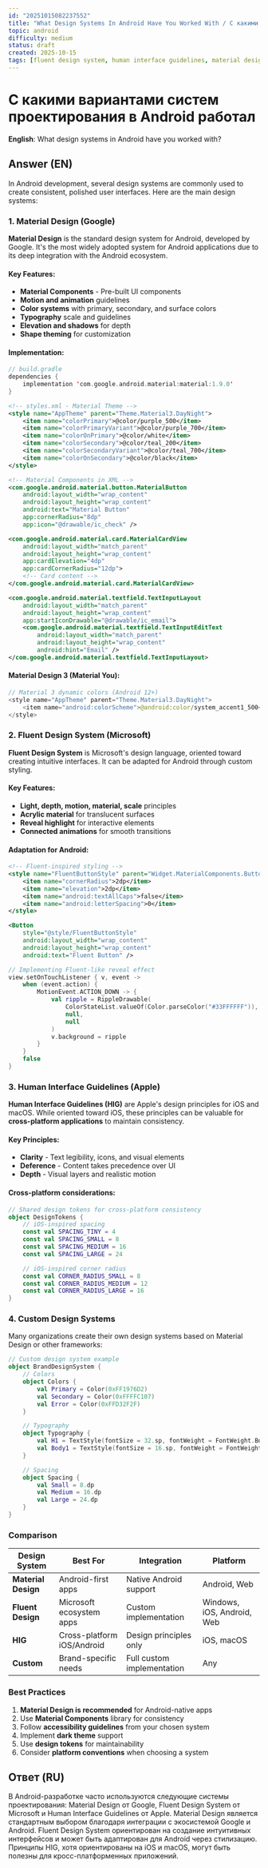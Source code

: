 ```yaml
---
id: "20251015082237552"
title: "What Design Systems In Android Have You Worked With / С какими дизайн-системами Android вы работали"
topic: android
difficulty: medium
status: draft
created: 2025-10-15
tags: [fluent design system, human interface guidelines, material design, ui, difficulty/medium]
---
```

# С какими вариантами систем проектирования в Android работал

**English**: What design systems in Android have you worked with?

## Answer (EN)
In Android development, several design systems are commonly used to create consistent, polished user interfaces. Here are the main design systems:

### 1. Material Design (Google)

**Material Design** is the standard design system for Android, developed by Google. It's the most widely adopted system for Android applications due to its deep integration with the Android ecosystem.

#### Key Features:
- **Material Components** - Pre-built UI components
- **Motion and animation** guidelines
- **Color systems** with primary, secondary, and surface colors
- **Typography** scale and guidelines
- **Elevation and shadows** for depth
- **Shape theming** for customization

#### Implementation:

```kotlin
// build.gradle
dependencies {
    implementation 'com.google.android.material:material:1.9.0'
}
```

```xml
<!-- styles.xml - Material Theme -->
<style name="AppTheme" parent="Theme.Material3.DayNight">
    <item name="colorPrimary">@color/purple_500</item>
    <item name="colorPrimaryVariant">@color/purple_700</item>
    <item name="colorOnPrimary">@color/white</item>
    <item name="colorSecondary">@color/teal_200</item>
    <item name="colorSecondaryVariant">@color/teal_700</item>
    <item name="colorOnSecondary">@color/black</item>
</style>
```

```xml
<!-- Material Components in XML -->
<com.google.android.material.button.MaterialButton
    android:layout_width="wrap_content"
    android:layout_height="wrap_content"
    android:text="Material Button"
    app:cornerRadius="8dp"
    app:icon="@drawable/ic_check" />

<com.google.android.material.card.MaterialCardView
    android:layout_width="match_parent"
    android:layout_height="wrap_content"
    app:cardElevation="4dp"
    app:cardCornerRadius="12dp">
    <!-- Card content -->
</com.google.android.material.card.MaterialCardView>

<com.google.android.material.textfield.TextInputLayout
    android:layout_width="match_parent"
    android:layout_height="wrap_content"
    app:startIconDrawable="@drawable/ic_email">
    <com.google.android.material.textfield.TextInputEditText
        android:layout_width="match_parent"
        android:layout_height="wrap_content"
        android:hint="Email" />
</com.google.android.material.textfield.TextInputLayout>
```

#### Material Design 3 (Material You):

```kotlin
// Material 3 dynamic colors (Android 12+)
<style name="AppTheme" parent="Theme.Material3.DayNight">
    <item name="android:colorScheme">@android:color/system_accent1_500</item>
</style>
```

### 2. Fluent Design System (Microsoft)

**Fluent Design System** is Microsoft's design language, oriented toward creating intuitive interfaces. It can be adapted for Android through custom styling.

#### Key Features:
- **Light, depth, motion, material, scale** principles
- **Acrylic material** for translucent surfaces
- **Reveal highlight** for interactive elements
- **Connected animations** for smooth transitions

#### Adaptation for Android:

```xml
<!-- Fluent-inspired styling -->
<style name="FluentButtonStyle" parent="Widget.MaterialComponents.Button">
    <item name="cornerRadius">2dp</item>
    <item name="elevation">2dp</item>
    <item name="android:textAllCaps">false</item>
    <item name="android:letterSpacing">0</item>
</style>

<Button
    style="@style/FluentButtonStyle"
    android:layout_width="wrap_content"
    android:layout_height="wrap_content"
    android:text="Fluent Button" />
```

```kotlin
// Implementing Fluent-like reveal effect
view.setOnTouchListener { v, event ->
    when (event.action) {
        MotionEvent.ACTION_DOWN -> {
            val ripple = RippleDrawable(
                ColorStateList.valueOf(Color.parseColor("#33FFFFFF")),
                null,
                null
            )
            v.background = ripple
        }
    }
    false
}
```

### 3. Human Interface Guidelines (Apple)

**Human Interface Guidelines (HIG)** are Apple's design principles for iOS and macOS. While oriented toward iOS, these principles can be valuable for **cross-platform applications** to maintain consistency.

#### Key Principles:
- **Clarity** - Text legibility, icons, and visual elements
- **Deference** - Content takes precedence over UI
- **Depth** - Visual layers and realistic motion

#### Cross-platform considerations:

```kotlin
// Shared design tokens for cross-platform consistency
object DesignTokens {
    // iOS-inspired spacing
    const val SPACING_TINY = 4
    const val SPACING_SMALL = 8
    const val SPACING_MEDIUM = 16
    const val SPACING_LARGE = 24

    // iOS-inspired corner radius
    const val CORNER_RADIUS_SMALL = 8
    const val CORNER_RADIUS_MEDIUM = 12
    const val CORNER_RADIUS_LARGE = 16
}
```

### 4. Custom Design Systems

Many organizations create their own design systems based on Material Design or other frameworks:

```kotlin
// Custom design system example
object BrandDesignSystem {
    // Colors
    object Colors {
        val Primary = Color(0xFF1976D2)
        val Secondary = Color(0xFFFFC107)
        val Error = Color(0xFFD32F2F)
    }

    // Typography
    object Typography {
        val H1 = TextStyle(fontSize = 32.sp, fontWeight = FontWeight.Bold)
        val Body1 = TextStyle(fontSize = 16.sp, fontWeight = FontWeight.Normal)
    }

    // Spacing
    object Spacing {
        val Small = 8.dp
        val Medium = 16.dp
        val Large = 24.dp
    }
}
```

### Comparison

| Design System | Best For | Integration | Platform |
|--------------|----------|-------------|----------|
| **Material Design** | Android-first apps | Native Android support | Android, Web |
| **Fluent Design** | Microsoft ecosystem apps | Custom implementation | Windows, iOS, Android, Web |
| **HIG** | Cross-platform iOS/Android | Design principles only | iOS, macOS |
| **Custom** | Brand-specific needs | Full custom implementation | Any |

### Best Practices

1. **Material Design is recommended** for Android-native apps
2. Use **Material Components** library for consistency
3. Follow **accessibility guidelines** from your chosen system
4. Implement **dark theme** support
5. Use **design tokens** for maintainability
6. Consider **platform conventions** when choosing a system

## Ответ (RU)
В Android-разработке часто используются следующие системы проектирования: Material Design от Google, Fluent Design System от Microsoft и Human Interface Guidelines от Apple. Material Design является стандартным выбором благодаря интеграции с экосистемой Google и Android. Fluent Design System ориентирован на создание интуитивных интерфейсов и может быть адаптирован для Android через стилизацию. Принципы HIG, хотя ориентированы на iOS и macOS, могут быть полезны для кросс-платформенных приложений.

